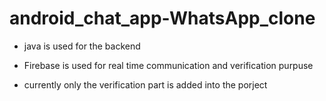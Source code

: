 # android_chat_app-WhatsApp_clone

* java is used for the backend
* Firebase is used for real time communication and verification purpuse

* currently only the verification part is added into the porject 
